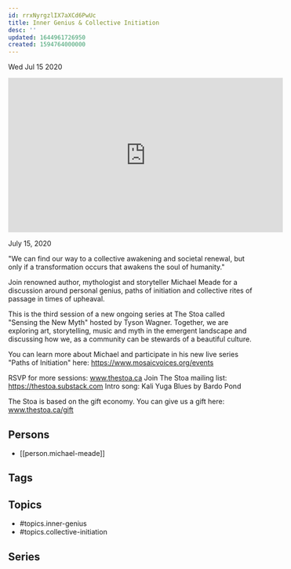 ```yaml
---
id: rrxNyrgzlIX7aXCd6PwUc
title: Inner Genius & Collective Initiation
desc: ''
updated: 1644961726950
created: 1594764000000
---
```





Wed Jul 15 2020

<iframe width="560" height="315" src="https://www.youtube.com/embed/_DX6TGb0EFg" title="Inner Genius & Collective Initiation w/ Michael Meade" frameborder="0" allow="accelerometer; autoplay; clipboard-write; encrypted-media; gyroscope; picture-in-picture" allowfullscreen ></iframe>

July 15, 2020

"We can find our way to a collective awakening and societal renewal, but only if a transformation occurs that awakens the soul of humanity."

Join renowned author, mythologist and storyteller Michael Meade for a discussion around personal genius, paths of initiation and collective rites of passage in times of upheaval.

This is the third session of a new ongoing series at The Stoa called "Sensing the New Myth" hosted by Tyson Wagner. Together, we are exploring art, storytelling, music and myth in the emergent landscape and discussing how we, as a community can be stewards of a beautiful culture.

You can learn more about Michael and participate in his new live series "Paths of Initiation" here: https://www.mosaicvoices.org/events

RSVP for more sessions: www.thestoa.ca
Join The Stoa mailing list: https://thestoa.substack.com
Intro song: Kali Yuga Blues by Bardo Pond

The Stoa is based on the gift economy. You can give us a gift here: www.thestoa.ca/gift

## Persons

- [[person.michael-meade]]

## Tags



## Topics

- #topics.inner-genius
- #topics.collective-initiation

## Series



